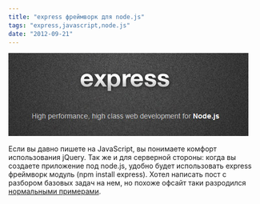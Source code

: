```yaml
---
title: "express фреймворк для node.js"
tags: "express,javascript,node.js"
date: "2012-09-21"
---
```


![](images/express-nodejs.jpg "express-nodejs")

Если вы давно пишете на JavaScript, вы понимаете комфорт использования jQuery. Так же и для серверной стороны: когда вы создаете приложение под node.js, удобно будет использовать express фреймворк модуль (npm install express). Хотел написать пост с разбором базовых задач на нем, но похоже офсайт таки разродился [нормальными примерами](https://expressjs.com/api.html).
